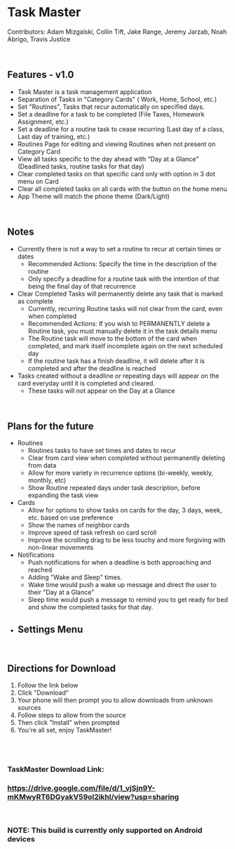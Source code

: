 # Task Master

Contributors: Adam Mizgalski, Collin Tift, Jake Range, Jeremy Jarzab, Noah Abrigo, Travis Justice

<br/>

## Features - v1.0
- Task Master is a task management application
- Separation of Tasks in "Category Cards" ( Work, Home, School, etc.)
- Set "Routines", Tasks that recur automatically on specified days.
- Set a deadline for a task to be completed (File Taxes, Homework Assignment, etc.)
- Set a deadline for a routine task to cease recurring (Last day of a class, Last day of training, etc.)
- Routines Page for editing and viewing Routines when not present on Category Card
- View all tasks specific to the day ahead with "Day at a Glance" (Deadlined tasks, routine tasks for that day)
- Clear completed tasks on that specific card only with option in 3 dot menu on Card
- Clear all completed tasks on all cards with the button on the home menu
- App Theme will match the phone theme (Dark/Light)

<br/>

## Notes
- Currently there is not a way to set a routine to recur at certain times or dates
    - Recommended Actions: Specify the time in the description of the routine
    - Only specify a deadline for a routine task with the intention of that being the final day of that recurrence
- Clear Completed Tasks will permanently delete any task that is marked as complete
    - Currently, recurring Routine tasks will not clear from the card, even when completed
    - Recommended Actions: If you wish to PERMANENTLY delete a Routine task, you must manually delete it in the task details menu
    - The Routine task will move to the bottom of the card when completed, and mark itself incomplete again on the next scheduled day
    - If the routine task has a finish deadline, it will delete after it is completed and after the deadline is reached
- Tasks created without a deadline or repeating days will appear on the card everyday until it is completed and cleared.
    - These tasks will not appear on the Day at a Glance

<br/>

## Plans for the future

- Routines
    - Routines tasks to have set times and dates to recur
    - Clear from card view when completed without permanently deleting from data
    - Allow for more variety in recurrence options (bi-weekly, weekly, monthly, etc)
    - Show Routine repeated days under task description, before expanding the task view
- Cards 
    - Allow for options to show tasks on cards for the day, 3 days, week, etc. based on use preference
    - Show the names of neighbor cards
    - Improve speed of task refresh on card scroll
    - Improve the scrolling drag to be less touchy and more forgiving with non-linear movements
- Notifications
    - Push notifications for when a deadline is both approaching and reached
    - Adding "Wake and Sleep" times.
    - Wake time would push a wake up message and direct the user to their "Day at a Glance"
    - Sleep time would push a message to remind you to get ready for bed and show the completed tasks for that day.
- Settings Menu
    - 


<br/>

## Directions for Download

1)  Follow the link below
2)  Click "Download"
3)  Your phone will then prompt you to allow downloads from unknown sources
4)  Follow steps to allow from the source
5)  Then click "Install" when prompted
6)  You're all set, enjoy TaskMaster!

  
<br/><br/>

### TaskMaster Download Link:
### https://drive.google.com/file/d/1_vjSjn9Y-mKMwyRT6DGyakV59oI2ikhl/view?usp=sharing
<br/>

### NOTE: This build is currently only supported on Android devices  
